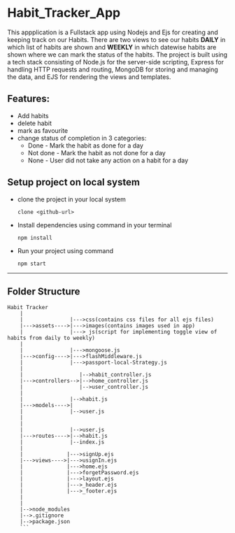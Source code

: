
# Habit_Tracker_App
This appplication is a Fullstack app using Nodejs and Ejs for creating and keeping track on our Habits.
There are two views to see our habits **DAILY** in which list of habits are shown
and **WEEKLY** in which datewise habits are shown where we can mark the status of the habits.
The project is built using a tech stack consisting of Node.js for the server-side scripting, Express for handling HTTP requests and routing,
MongoDB for storing and managing the data, and EJS for rendering the views and templates.

## Features:
 - Add habits
 - delete habit
 - mark as favourite
 - change status of completion in 3 categories:
      + Done - Mark the habit as done for a day
      + Not done - Mark the habit as not done for a day
      + None - User did not take any action on a habit for a day

## Setup project on local system
- clone the project in your local system
  ```
  clone <github-url>
  ```
- Install dependencies using command in your terminal
  ```
  npm install
  ```
- Run your project using command
  ```
  npm start
  ```
  


***
## Folder Structure
```
Habit Tracker
    |
    |               |--->css(contains css files for all ejs files)
    |--->assets---->|--->images(contains images used in app)
    |               |---> js(script for implementing toggle view of habits from daily to weekly)
    |
    |               |--->mongoose.js
    |--->config---->|--->flashMiddleware.js
    |               |--->passport-local-Strategy.js
    |
    |                  |-->habit_controller.js
    |--->controllers-->|-->home_controller.js
    |                  |-->user_controller.js
    |
    |               |-->habit.js
    |--->models---->|
    |               |-->user.js
    |
    |              
    |               |-->user.js
    |--->routes---->|-->habit.js
    |               |--index.js
    |
    |              |--->signUp.ejs
    |--->views---->|--->usignIn.ejs
    |              |--->home.ejs
    |              |--->forgetPassword.ejs
    |              |--->layout.ejs
    |              |--->_header.ejs
    |              |--->_footer.ejs
    |              
    |
    |-->node_modules
    |-->.gitignore
    |-->package.json
    ```
